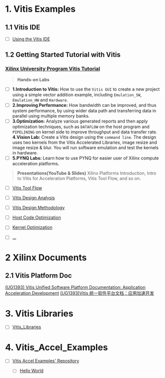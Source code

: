 # 1. Vitis Examples

## 1.1 Vitis IDE

- [ ] [Using the Vitis IDE](https://docs.xilinx.com/r/2021.1-English/ug1393-vitis-application-acceleration/Using-the-Vitis-IDE)


## 1.2 Getting Started Tutorial with Vitis

### [Xilinx University Program Vitis Tutorial](https://xilinx.github.io/xup_compute_acceleration/)

> **Hands-on Labs**
- [ ] **1.Introduction to Vitis:** How to use the `Vitis GUI` to create a new project using a simple vector addition example, including `Emulation_SW`, `Emulation_HW` and `Hardware`.
- [ ] **2.Improving Performance:** How bandwidth can be improved, and thus system performance, by using wider data path and transferring data in parallel using multiple memory banks.
- [ ] **3.Optimization:** Analyze various generated reports and then apply optimization techniques, such as `DATAFLOW` on the host program and `PIPELINING` on kernel side to improve throughput and data transfer rate.
      **4.Vision Lab:** Create a Vitis design using the `command line`. The design uses two kernels from the Vitis Accelerated Libraries, image resize and image resize & blur. You will run software emulation and test the kernels in hardware.
- [ ] **5.PYNQ Labs:** Learn how to use PYNQ for easier user of Xilinx compute acceleration platforms.

> **Presentations(YouTube & Slides)** Xilinx Platforms Introduction, Intro to Vitis for Acceleration Platforms, Vitis Tool Flow, and so on.
- [ ] [Vitis Tool Flow](https://www.xilinx.com/support/documents/university/Vitis-Workshops/2019_2/vitis_toolflow.pdf)
- [ ] [Vitis Design Analysis](https://www.xilinx.com/support/documents/university/Vitis-Workshops/2019_2/vitis_design_analysis.pdf)
- [ ] [Vitis Design Methodology](https://www.xilinx.com/support/documents/university/Vitis-Workshops/2019_2/vitis_design_methodology.pdf)
- [ ] [Host Code Optimization](https://www.xilinx.com/support/documents/university/Vitis-Workshops/2019_2/vitis_host_code_optimization.pdf)
- [ ] [Kernel Optimization](https://www.xilinx.com/support/documents/university/Vitis-Workshops/2019_2/vitis_kernel_optimizations.pdf)
- [ ] [...](https://xilinx.github.io/xup_compute_acceleration/presentations.html)


# 2 Xilinx Documents

## 2.1 Vitis Platform Doc

[(UG1393) Vitis Unified Software Platform Documentation: Application Acceleration Development](https://docs.xilinx.com/r/en-US/ug1393-vitis-application-acceleration/Getting-Started-with-Vitis)
[(UG1393)Vitis 统一软件平台文档：应用加速开发](https://docs.xilinx.com/r/zh-CN/ug1393-vitis-application-acceleration/Vitis-%E5%85%A5%E9%97%A8)





# 3. Vitis Libraries

- [ ] [Vitis_Libraries](https://github.com/Xilinx/Vitis_Libraries)


# 4. Vitis_Accel_Examples

- [ ] [Vitis Accel Examples' Repository](https://github.com/Xilinx/Vitis_Accel_Examples/tree/master)
  - [ ] [Hello World](https://xilinx.github.io/Vitis_Accel_Examples/2023.1/html/hello_world.html)



